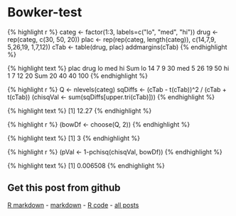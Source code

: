 Bowker-test
=========================


{% highlight r %}
categ <- factor(1:3, labels=c("lo", "med", "hi"))
drug  <- rep(categ, c(30, 50, 20))
plac  <- rep(rep(categ, length(categ)), c(14,7,9, 5,26,19, 1,7,12))
cTab  <- table(drug, plac)
addmargins(cTab)
{% endhighlight %}



{% highlight text %}
     plac
drug   lo med  hi Sum
  lo   14   7   9  30
  med   5  26  19  50
  hi    1   7  12  20
  Sum  20  40  40 100
{% endhighlight %}



{% highlight r %}
Q         <- nlevels(categ)
sqDiffs   <- (cTab - t(cTab))^2 / (cTab + t(cTab))
(chisqVal <- sum(sqDiffs[upper.tri(cTab)]))
{% endhighlight %}



{% highlight text %}
[1] 12.27
{% endhighlight %}



{% highlight r %}
(bowDf <- choose(Q, 2))
{% endhighlight %}



{% highlight text %}
[1] 3
{% endhighlight %}



{% highlight r %}
(pVal <- 1-pchisq(chisqVal, bowDf))
{% endhighlight %}



{% highlight text %}
[1] 0.006508
{% endhighlight %}


Get this post from github
----------------------------------------------

[R markdown](https://github.com/dwoll/RExRepos/raw/master/Rmd/npBowker.Rmd) - [markdown](https://github.com/dwoll/RExRepos/raw/master/md/npBowker.md) - [R code](https://github.com/dwoll/RExRepos/raw/master/R/npBowker.R) - [all posts](https://github.com/dwoll/RExRepos)
